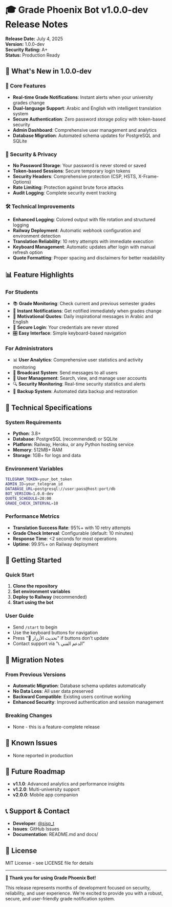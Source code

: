 # 🎓 Grade Phoenix Bot v1.0.0-dev Release Notes

**Release Date:** July 4, 2025  
**Version:** 1.0.0-dev  
**Security Rating:** A+  
**Status:** Production Ready

## 🚀 What's New in 1.0.0-dev

### 🎯 Core Features
- **Real-time Grade Notifications**: Instant alerts when your university grades change
- **Dual-language Support**: Arabic and English with intelligent translation system
- **Secure Authentication**: Zero password storage policy with token-based security
- **Admin Dashboard**: Comprehensive user management and analytics
- **Database Migration**: Automated schema updates for PostgreSQL and SQLite

### 🔐 Security & Privacy
- **No Password Storage**: Your password is never stored or saved
- **Token-based Sessions**: Secure temporary login tokens
- **Security Headers**: Comprehensive protection (CSP, HSTS, X-Frame-Options)
- **Rate Limiting**: Protection against brute force attacks
- **Audit Logging**: Complete security event tracking

### 🛠️ Technical Improvements
- **Enhanced Logging**: Colored output with file rotation and structured logging
- **Railway Deployment**: Automatic webhook configuration and environment detection
- **Translation Reliability**: 10 retry attempts with immediate execution
- **Keyboard Management**: Automatic updates after login with manual refresh option
- **Quote Formatting**: Proper spacing and disclaimers for better readability

## 📊 Feature Highlights

### For Students
- 📚 **Grade Monitoring**: Check current and previous semester grades
- 🔔 **Instant Notifications**: Get notified immediately when grades change
- 💬 **Motivational Quotes**: Daily inspirational messages in Arabic and English
- 🔐 **Secure Login**: Your credentials are never stored
- 🎛️ **Easy Interface**: Simple keyboard-based navigation

### For Administrators
- 📊 **User Analytics**: Comprehensive user statistics and activity monitoring
- 📢 **Broadcast System**: Send messages to all users
- 👥 **User Management**: Search, view, and manage user accounts
- 🔍 **Security Monitoring**: Real-time security statistics and alerts
- 💾 **Backup System**: Automated data backup and restoration

## 🔧 Technical Specifications

### System Requirements
- **Python**: 3.8+
- **Database**: PostgreSQL (recommended) or SQLite
- **Platform**: Railway, Heroku, or any Python hosting service
- **Memory**: 512MB+ RAM
- **Storage**: 1GB+ for logs and data

### Environment Variables
```bash
TELEGRAM_TOKEN=your_bot_token
ADMIN_ID=your_telegram_id
DATABASE_URL=postgresql://user:pass@host:port/db
BOT_VERSION=1.0.0-dev
QUOTE_SCHEDULE=20:00
GRADE_CHECK_INTERVAL=10
```

### Performance Metrics
- **Translation Success Rate**: 95%+ with 10 retry attempts
- **Grade Check Interval**: Configurable (default: 10 minutes)
- **Response Time**: <2 seconds for most operations
- **Uptime**: 99.9%+ on Railway deployment

## 🚀 Getting Started

### Quick Start
1. **Clone the repository**
2. **Set environment variables**
3. **Deploy to Railway** (recommended)
4. **Start using the bot**

### User Guide
- Send `/start` to begin
- Use the keyboard buttons for navigation
- Press "🔄 تحديث الأزرار" if buttons don't update
- Contact support via "📞 الدعم الفني"

## 🔄 Migration Notes

### From Previous Versions
- **Automatic Migration**: Database schema updates automatically
- **No Data Loss**: All user data preserved
- **Backward Compatible**: Existing users continue working
- **Enhanced Security**: Improved authentication and session management

### Breaking Changes
- None - this is a feature-complete release

## 🐛 Known Issues
- None reported in production

## 🔮 Future Roadmap
- **v1.1.0**: Advanced analytics and performance insights
- **v1.2.0**: Multi-university support
- **v2.0.0**: Mobile app companion

## 📞 Support & Contact
- **Developer**: [@sisp_t](https://t.me/sisp_t)
- **Issues**: GitHub Issues
- **Documentation**: README.md and docs/

## 📄 License
MIT License - see LICENSE file for details

---

**🎉 Thank you for using Grade Phoenix Bot!**

This release represents months of development focused on security, reliability, and user experience. We're excited to provide you with a robust, secure, and user-friendly grade notification system. 
